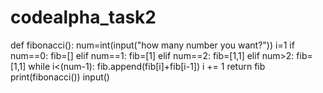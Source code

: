 # codealpha_task2
def fibonacci():
  num=int(input("how many number you want?"))
  i=1
  if num==0:
    fib=[]
  elif num==1:
    fib=[1]
  elif num==2:
    fib=[1,1]
  elif num>2:
    fib=[1,1]
    while i<(num-1):
      fib.append(fib[i]+fib[i-1])
      i += 1
    return fib
print(fibonacci())
input()
